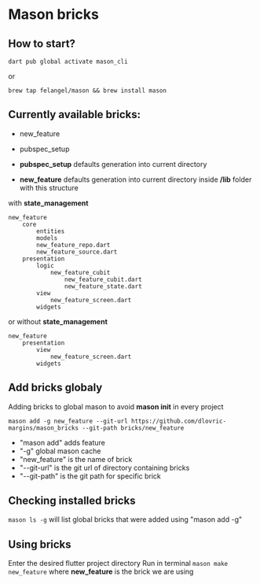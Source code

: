 # Mason bricks

## How to start?
```
dart pub global activate mason_cli
```
or
```
brew tap felangel/mason && brew install mason
```




## Currently available bricks:
- new_feature
- pubspec_setup

- **pubspec_setup** defaults generation into current directory

- **new_feature** defaults generation into current directory inside **/lib** folder with this structure

with **state_management**
```
new_feature
    core
        entities
        models
        new_feature_repo.dart
        new_feature_source.dart
    presentation
        logic
            new_feature_cubit
                new_feature_cubit.dart
                new_feature_state.dart
        view
            new_feature_screen.dart
        widgets
```
or without **state_management**
```
new_feature
    presentation
        view
            new_feature_screen.dart
        widgets
```




## Add bricks globaly
Adding bricks to global mason to avoid **mason init** in every project
```
mason add -g new_feature --git-url https://github.com/dlovric-margins/mason_bricks --git-path bricks/new_feature
```
- "mason add" adds feature
- "-g" global mason cache
- "new_feature" is the name of brick
- "--git-url" is the git url of directory containing bricks
- "--git-path" is the git path for specific brick




## Checking installed bricks
```mason ls -g``` will list global bricks that were added using "mason add -g"




## Using bricks
Enter the desired flutter project directory
Run in terminal ``mason make new_feature`` where **new_feature** is the brick we are using
